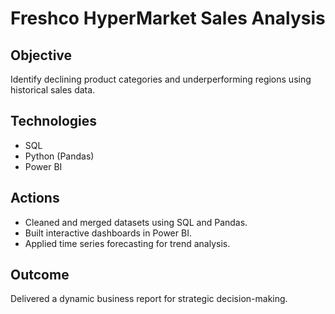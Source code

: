 # Freshco HyperMarket Sales Analysis

## Objective
Identify declining product categories and underperforming regions using historical sales data.

## Technologies
- SQL
- Python (Pandas)
- Power BI

## Actions
- Cleaned and merged datasets using SQL and Pandas.
- Built interactive dashboards in Power BI.
- Applied time series forecasting for trend analysis.

## Outcome
Delivered a dynamic business report for strategic decision-making.
